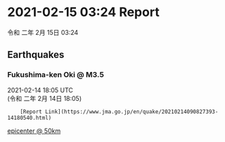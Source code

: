 # 2021-02-15 03:24 Report
令和 二年 2月 15日 03:24

## Earthquakes
### Fukushima-ken Oki @ M3.5
2021-02-14 18:05 UTC  
        (令和 二年 2月 14日 18:05)
  
        [Report Link](https://www.jma.go.jp/en/quake/20210214090827393-14180540.html)  
[epicenter @ 50km](https://www.google.com/maps/place/37°30'00%22+141°30'00%22/@37.5,141.5,17z/data=!3m1!4b1!4m5!3m4!1s0x0:0x0!8m2!3d37.5!4d141.5)